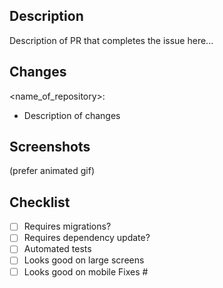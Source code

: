 ## Description
Description of PR that completes the issue here...

## Changes
<name_of_repository>:
- Description of changes
## Screenshots
(prefer animated gif)
## Checklist
- [ ] Requires migrations?
- [ ] Requires dependency update?
- [ ] Automated tests
- [ ] Looks good on large screens
- [ ] Looks good on mobile
  Fixes #